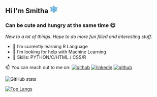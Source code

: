 ##  Hi I'm Smitha <a href='https://archiveprogram.github.com/'><img src='https://raw.githubusercontent.com/acervenky/animated-github-badges/master/assets/acbadge.gif' width='25' height='25'></a> 

### Can be cute and hungry at the same time 😋
*New to a lot of things. Hope to do more fun filled and interesting stuff.*

- 🌱 I’m currently learning R Language  
- 🤔 I’m looking for help with Machine Learning 
- 👾 Skills: PYTHON/C/HTML / CSS/R

📫 You can reach out to me on: 
[<img src='https://cdn.jsdelivr.net/npm/simple-icons@3.0.1/icons/github.svg' alt='github' height='20' width='20'>](https://github.com/smithajo)  [<img src='https://cdn.jsdelivr.net/npm/simple-icons@3.0.1/icons/linkedin.svg' alt='linkedin' height='20' width='20'>](https://www.linkedin.com/in/smitha-john-72006715b/
)  [<img src='https://cdn.jsdelivr.net/npm/simple-icons@3.0.1/icons/instagram.svg' alt='github' height='20' width='20'>](https://www.instagram.com/chulbul_john/)  

![GitHub stats](https://github-readme-stats.vercel.app/api?username=smithajo&show_icons=true&theme=tokyonight)  

[![Top Langs](https://github-readme-stats.vercel.app/api/top-langs/?username=smithajo)](https://github.com/anuraghazra/github-readme-stats)
